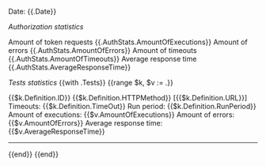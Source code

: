 Date: {{.Date}}

_Authorization statistics_

Amount of token requests {{.AuthStats.AmountOfExecutions}}
Amount of errors {{.AuthStats.AmountOfErrors}}
Amount of timeouts {{.AuthStats.AmountOfTimeouts}}
Average response time {{.AuthStats.AverageResponseTime}}

_Tests statistics_
{{with .Tests}}
{{range $k, $v := .}}
        
{{$k.Definition.ID}} {{$k.Definition.HTTPMethod}}
[{{$k.Definition.URL}}]
Timeouts: {{$k.Definition.TimeOut}}
Run period: {{$k.Definition.RunPeriod}}
Amount of executions: {{$v.AmountOfExecutions}}
Amount of errors: {{$v.AmountOfErrors}}
Average response time: {{$v.AverageResponseTime}}

---------------------------------------------------

{{end}}
{{end}}
